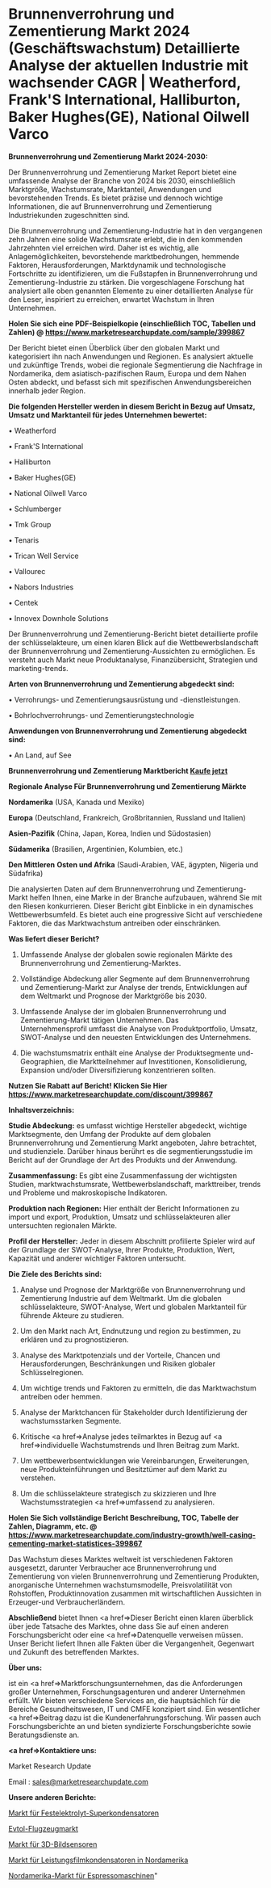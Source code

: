 # Brunnenverrohrung und Zementierung Markt 2024 (Geschäftswachstum) Detaillierte Analyse der aktuellen Industrie mit wachsender CAGR | Weatherford, Frank&#39;S International, Halliburton, Baker Hughes(GE), National Oilwell Varco

<strong>Brunnenverrohrung und Zementierung Markt 2024-2030:</strong>

Der Brunnenverrohrung und Zementierung Market Report bietet eine umfassende Analyse der Branche von 2024 bis 2030, einschließlich Marktgröße, Wachstumsrate, Marktanteil, Anwendungen und bevorstehenden Trends. Es bietet präzise und dennoch wichtige Informationen, die auf Brunnenverrohrung und Zementierung Industriekunden zugeschnitten sind.

Die Brunnenverrohrung und Zementierung-Industrie hat in den vergangenen zehn Jahren eine solide Wachstumsrate erlebt, die in den kommenden Jahrzehnten viel erreichen wird. Daher ist es wichtig, alle Anlagemöglichkeiten, bevorstehende marktbedrohungen, hemmende Faktoren, Herausforderungen, Marktdynamik und technologische Fortschritte zu identifizieren, um die Fußstapfen in Brunnenverrohrung und Zementierung-Industrie zu stärken. Die vorgeschlagene Forschung hat analysiert alle oben genannten Elemente zu einer detaillierten Analyse für den Leser, inspiriert zu erreichen, erwartet Wachstum in Ihren Unternehmen.

<strong>Holen Sie sich eine PDF-Beispielkopie (einschließlich TOC, Tabellen und Zahlen) @
</strong><strong><a href=https://www.marketresearchupdate.com/sample/399867><strong>https://www.marketresearchupdate.com/sample/399867</u></font></a></strong></strong>

Der Bericht bietet einen Überblick über den globalen Markt und kategorisiert ihn nach Anwendungen und Regionen. Es analysiert aktuelle und zukünftige Trends, wobei die regionale Segmentierung die Nachfrage in Nordamerika, dem asiatisch-pazifischen Raum, Europa und dem Nahen Osten abdeckt, und befasst sich mit spezifischen Anwendungsbereichen innerhalb jeder Region.

<strong>Die folgenden Hersteller werden in diesem Bericht in Bezug auf Umsatz, Umsatz und Marktanteil für jedes Unternehmen bewertet:</strong>

• Weatherford

• Frank&#39;S International

• Halliburton

• Baker Hughes(GE)

• National Oilwell Varco

• Schlumberger

• Tmk Group

• Tenaris

• Trican Well Service

• Vallourec

• Nabors Industries

• Centek

• Innovex Downhole Solutions

Der Brunnenverrohrung und Zementierung-Bericht bietet detaillierte profile der schlüsselakteure, um einen klaren Blick auf die Wettbewerbslandschaft der Brunnenverrohrung und Zementierung-Aussichten zu ermöglichen. Es versteht auch Markt neue Produktanalyse, Finanzübersicht, Strategien und marketing-trends.

<strong>Arten von Brunnenverrohrung und Zementierung abgedeckt sind:</strong>

• Verrohrungs- und Zementierungsausrüstung und -dienstleistungen.

• Bohrlochverrohrungs- und Zementierungstechnologie

<strong>Anwendungen von Brunnenverrohrung und Zementierung abgedeckt sind:</strong>

• An Land, auf See

<strong>Brunnenverrohrung und Zementierung Marktbericht <a href=https://www.marketresearchupdate.com/buynow/399867>Kaufe jetzt</a></strong>

<strong>Regionale Analyse Für Brunnenverrohrung und Zementierung Märkte</strong>

<strong>Nordamerika</strong> (USA, Kanada und Mexiko)

<strong>Europa</strong> (Deutschland, Frankreich, Großbritannien, Russland und Italien)

<strong>Asien-Pazifik</strong> (China, Japan, Korea, Indien und Südostasien)

<strong>Südamerika</strong> (Brasilien, Argentinien, Kolumbien, etc.)

<strong>Den Mittleren</strong> <strong>Osten und Afrika</strong> (Saudi-Arabien, VAE, ägypten, Nigeria und Südafrika)

Die analysierten Daten auf dem Brunnenverrohrung und Zementierung-Markt helfen Ihnen, eine Marke in der Branche aufzubauen, während Sie mit den Riesen konkurrieren. Dieser Bericht gibt Einblicke in ein dynamisches Wettbewerbsumfeld. Es bietet auch eine progressive Sicht auf verschiedene Faktoren, die das Marktwachstum antreiben oder einschränken.

<strong>Was liefert dieser Bericht?</strong>

1. Umfassende Analyse der globalen sowie regionalen Märkte des Brunnenverrohrung und Zementierung-Marktes.

2. Vollständige Abdeckung aller Segmente auf dem Brunnenverrohrung und Zementierung-Markt zur Analyse der trends, Entwicklungen auf dem Weltmarkt und Prognose der Marktgröße bis 2030.

3. Umfassende Analyse der im globalen Brunnenverrohrung und Zementierung-Markt tätigen Unternehmen. Das Unternehmensprofil umfasst die Analyse von Produktportfolio, Umsatz, SWOT-Analyse und den neuesten Entwicklungen des Unternehmens.

4. Die wachstumsmatrix enthält eine Analyse der Produktsegmente und-Geographien, die Marktteilnehmer auf Investitionen, Konsolidierung, Expansion und/oder Diversifizierung konzentrieren sollten.

<strong>Nutzen Sie Rabatt auf Bericht! Klicken Sie Hier
</strong><strong><a href=https://www.marketresearchupdate.com/discount/399867>https://www.marketresearchupdate.com/discount/399867</b></u></font></strong></a>

<strong>Inhaltsverzeichnis:</strong>

<strong>Studie Abdeckung:</strong> es umfasst wichtige Hersteller abgedeckt, wichtige Marktsegmente, den Umfang der Produkte auf dem globalen Brunnenverrohrung und Zementierung Markt angeboten, Jahre betrachtet, und studienziele. Darüber hinaus berührt es die segmentierungsstudie im Bericht auf der Grundlage der Art des Produkts und der Anwendung.

<strong>Zusammenfassung:</strong> Es gibt eine Zusammenfassung der wichtigsten Studien, marktwachstumsrate, Wettbewerbslandschaft, markttreiber, trends und Probleme und makroskopische Indikatoren.

<strong>Produktion nach Regionen:</strong> Hier enthält der Bericht Informationen zu import und export, Produktion, Umsatz und schlüsselakteuren aller untersuchten regionalen Märkte.

<strong>Profil der Hersteller:</strong> Jeder in diesem Abschnitt profilierte Spieler wird auf der Grundlage der SWOT-Analyse, Ihrer Produkte, Produktion, Wert, Kapazität und anderer wichtiger Faktoren untersucht.

<strong>Die Ziele des Berichts sind:</strong>

1) Analyse und Prognose der Marktgröße von Brunnenverrohrung und Zementierung Industrie auf dem Weltmarkt.
Um die globalen schlüsselakteure, SWOT-Analyse, Wert und globalen Marktanteil für führende Akteure zu studieren.

2) Um den Markt nach Art, Endnutzung und region zu bestimmen, zu erklären und zu prognostizieren.

3) Analyse des Marktpotenzials und der Vorteile, Chancen und Herausforderungen, Beschränkungen und Risiken globaler Schlüsselregionen.

4) Um wichtige trends und Faktoren zu ermitteln, die das Marktwachstum antreiben oder hemmen.

5) Analyse der Marktchancen für Stakeholder durch Identifizierung der wachstumsstarken Segmente.

6) Kritische <a href=>Analyse</a> jedes teilmarktes in Bezug auf <a href=>individuelle</a> Wachstumstrends und Ihren Beitrag zum Markt.

7) Um wettbewerbsentwicklungen wie Vereinbarungen, Erweiterungen, neue Produkteinführungen und Besitztümer auf dem Markt zu verstehen.

8) Um die schlüsselakteure strategisch zu skizzieren und Ihre Wachstumsstrategien <a href=>umfassend</a> zu analysieren.

<strong>Holen Sie Sich vollständige Bericht Beschreibung, TOC, Tabelle der Zahlen, Diagramm, etc. @ </strong><strong><a href=https://www.marketresearchupdate.com/industry-growth/well-casing-cementing-market-statistices-399867>https://www.marketresearchupdate.com/industry-growth/well-casing-cementing-market-statistices-399867</a></font></strong>

Das Wachstum dieses Marktes weltweit ist verschiedenen Faktoren ausgesetzt, darunter Verbraucher ace Brunnenverrohrung und Zementierung von vielen Brunnenverrohrung und Zementierung Produkten, anorganische Unternehmen wachstumsmodelle, Preisvolatilität von Rohstoffen, Produktinnovation zusammen mit wirtschaftlichen Aussichten in Erzeuger-und Verbraucherländern.

<strong>Abschließend</strong> bietet Ihnen <a href=>Dieser</a> Bericht einen klaren überblick über jede Tatsache des Marktes, ohne dass Sie auf einen anderen Forschungsbericht oder eine <a href=>Datenquelle</a> verweisen müssen. Unser Bericht liefert Ihnen alle Fakten über die Vergangenheit, Gegenwart und Zukunft des betreffenden Marktes.

<strong>Über uns:</strong>

 ist ein <a href=>Marktfors</a>chungsunternehmen, das die Anforderungen großer Unternehmen, Forschungsagenturen und anderer Unternehmen erfüllt. Wir bieten verschiedene Services an, die hauptsächlich für die Bereiche Gesundheitswesen, IT und CMFE konzipiert sind. Ein wesentlicher <a href=>Beitrag</a> dazu ist die Kundenerfahrungsforschung. Wir passen auch Forschungsberichte an und bieten syndizierte Forschungsberichte sowie Beratungsdienste an.

<strong><a href=>Kontaktiere uns:</a></strong>

Market Research Update

Email : sales@marketresearchupdate.com

<strong>Unsere anderen Berichte:</strong>

<a href=https://www.linkedin.com/pulse/solid-electrolyte-supercapacitor-market-size-1f>Markt für Festelektrolyt-Superkondensatoren</a>

<a href=https://www.linkedin.com/pulse/evtol-aircraft-market-2023-top-key-players-types>Evtol-Flugzeugmarkt</a>

<a href=https://www.linkedin.com/pulse/3d-image-sensors-market-size-share-outlook-growth-prospects>Markt für 3D-Bildsensoren</a>

<a href=https://www.linkedin.com/pulse/north-america-power-film-capacitors-market>Markt für Leistungsfilmkondensatoren in Nordamerika</a>

<a href=https://www.linkedin.com/pulse/north-america-espresso-machine-market-future>Nordamerika-Markt für Espressomaschinen</a>"
